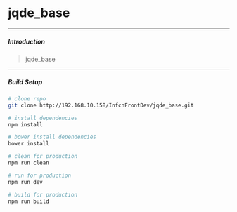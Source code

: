 # jqde_base

---
##### Introduction

> jqde_base

---
##### Build Setup

``` bash
# clone repo
git clone http://192.168.10.158/InfcnFrontDev/jqde_base.git

# install dependencies
npm install

# bower install dependencies
bower install

# clean for production
npm run clean

# run for production
npm run dev

# build for production
npm run build
```